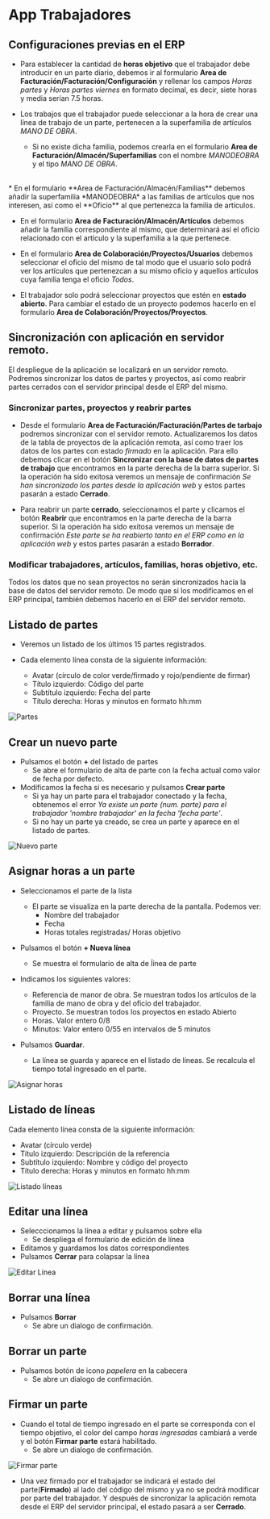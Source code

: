 # App Trabajadores

## Configuraciones previas en el ERP

* Para establecer la cantidad de **horas objetivo** que el trabajador debe introducir en un parte diario, debemos ir al formulario **Area de Facturación/Facturación/Configuración** y rellenar los campos *Horas partes* y *Horas partes viernes* en formato decimal, es decir, siete horas y media serían 7.5 horas.

* Los trabajos que el trabajador puede seleccionar a la hora de crear una línea de trabajo de un parte, pertenecen a la superfamilia de artículos *MANO DE OBRA*.
  * Si no existe dicha familia, podemos crearla en el formulario **Area de Facturación/Almacén/Superfamilias** con el nombre *MANODEOBRA* y el tipo *MANO DE OBRA*.<br>
<br>
* En el formulario **Area de Facturación/Almacén/Familias** debemos añadir la superfamilia *MANODEOBRA* a las familias de artículos que nos interesen, así como el **Oficio** al que pertenezca la familia de artículos.

* En el formulario **Area de Facturación/Almacén/Artículos** debemos añadir la familia correspondiente al mismo, que determinará así el oficio relacionado con el artículo y la superfamilia a la que pertenece.

* En el formulario **Area de Colaboración/Proyectos/Usuarios** debemos seleccionar el oficio del mismo de tal modo que el usuario solo podrá ver los artículos que pertenezcan a su mismo oficio y aquellos artículos cuya familia tenga el oficio *Todos*.

*  El trabajador solo podrá seleccionar proyectos que estén en **estado abierto**. Para cambiar el estado de un proyecto podemos hacerlo en el formulario **Area de Colaboración/Proyectos/Proyectos**.

## Sincronización con aplicación en servidor remoto.
El despliegue de la aplicación se localizará en un servidor remoto. Podremos sincronizar los datos de partes y proyectos, así como reabrir partes cerrados con el servidor principal desde el ERP del mismo.

### Sincronizar partes, proyectos y reabrir partes

* Desde el formulario **Area de Facturación/Facturación/Partes de tarbajo** podremos sincronizar con el servidor remoto. Actualizaremos los datos de la tabla de proyectos de la aplicación remota, así como traer los datos de los partes con estado *firmado* en la aplicación. Para ello debemos clicar en el botón **Sincronizar con la base de datos de partes de trabajo** que encontramos en la parte derecha de la barra superior. Si la operación ha sido exitosa veremos un mensaje de confirmación *Se han sincronizado los partes desde la aplicación web* y estos partes pasarán a estado **Cerrado**.

* Para reabrir un parte **cerrado**, seleccionamos el parte y clicamos el botón **Reabrir** que encontramos en la parte derecha de la barra superior.  Si la operación ha sido exitosa veremos un mensaje de confirmación *Este parte se ha reabierto tanto en el ERP como en la aplicación web* y estos partes pasarán a estado **Borrador**.

### Modificar trabajadores, artículos, familias, horas objetivo, etc.

Todos los datos que no sean proyectos no serán sincronizados hacía la base de datos del servidor remoto. De modo que si los modificamos en el ERP principal, también debemos hacerlo en el ERP del servidor remoto.


## Listado de partes

* Veremos un listado de los últimos 15 partes registrados.

* Cada elemento línea consta de la siguiente información:
  * Avatar (círculo de color verde/firmado y rojo/pendiente de firmar)
  * Título izquierdo: Código del parte
  * Subtítulo izquierdo: Fecha del parte
  * Título derecha: Horas y minutos en formato hh:mm

![Partes](./img/partes.png)

## Crear un nuevo parte

* Pulsamos el botón **+** del listado de partes
  * Se abre el formulario de alta de parte con la fecha actual como valor de fecha por defecto.
* Modificamos la fecha si es necesario y pulsamos **Crear parte**
  * Si ya hay un parte para el trabajador conectado y la fecha, obtenemos el error _Ya existe un parte (num. parte) para el trabajador 'nombre trabajador' en la fecha 'fecha parte'_.
  * Si no hay un parte ya creado, se crea un parte y aparece en el listado de partes.

![Nuevo parte](./img/nuevo_parte.png)

## Asignar horas a un parte
* Seleccionamos el parte de la lista
  * El parte se visualiza en la parte derecha de la pantalla. Podemos ver:
    * Nombre del trabajador
    * Fecha
    * Horas totales registradas/ Horas objetivo

* Pulsamos el botón **+ Nueva línea**
  * Se muestra el formulario de alta de ĺínea de parte
* Indicamos los siguientes valores:
  * Referencia de manor de obra. Se muestran todos los artículos de la familia de mano de obra y del oficio del trabajador.
  * Proyecto. Se muestran todos los proyectos en estado Abierto
  * Horas. Valor entero 0/8 
  * Minutos: Valor entero  0/55 en intervalos de 5 minutos
* Pulsamos **Guardar**.
  * La línea se guarda y aparece en el listado de líneas. Se recalcula el tiempo total ingresado en el parte.

![Asignar horas](./img/asignar_horas.png)

## Listado de líneas
Cada elemento línea consta de la siguiente información:
* Avatar (círculo verde)
* Título izquierdo: Descripción de la referencia
* Subtítulo izquierdo: Nombre y código del proyecto
* Título derecha: Horas y minutos en formato hh:mm

![Listado líneas](./img/listado_lineas.png)

## Editar una línea
* Selecccionamos la línea a editar y pulsamos sobre ella
  * Se despliega el formulario de edición de línea
* Editamos y guardamos los datos correspondientes
* Pulsamos **Cerrar** para colapsar la línea

![Editar Línea](./img/editar_linea.png)

## Borrar una línea
* Pulsamos **Borrar**
  * Se abre un dialogo de confirmación.

## Borrar un parte
* Pulsamos botón de icono _papelera_ en la cabecera
  * Se abre un dialogo de confirmación.

## Firmar un parte
* Cuando el total de tiempo ingresado en el parte se corresponda con el tiempo objetivo, el color del campo *horas ingresadas* cambiará a verde y el botón **Firmar parte** estará habilitado.
  * Se abre un dialogo de confirmación.

![Firmar parte](./img/firmar_parte.png)

* Una vez firmado por el trabajador se indicará el estado del parte(**Firmado**) al lado del código del mismo y ya no se podrá modificar por parte del trabajador. Y después de sincronizar la aplicación remota desde el ERP del servidor principal, el estado pasará a ser **Cerrado**. 
